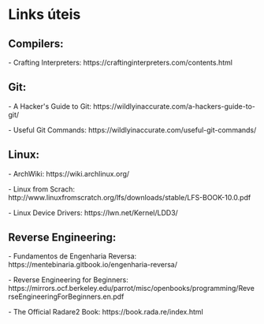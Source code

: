 # Links úteis

<h2>Compilers:</h2>
<p>- Crafting Interpreters: https://craftinginterpreters.com/contents.html </p>

<h2>Git:</h2>
<p>- A Hacker's Guide to Git: https://wildlyinaccurate.com/a-hackers-guide-to-git/ </p>
<p>- Useful Git Commands: https://wildlyinaccurate.com/useful-git-commands/ </p>

<h2>Linux:</h2>
<p>- ArchWiki: https://wiki.archlinux.org/<p>
<p>- Linux from Scrach: http://www.linuxfromscratch.org/lfs/downloads/stable/LFS-BOOK-10.0.pdf </p>
<p>- Linux Device Drivers: https://lwn.net/Kernel/LDD3/ </p>

<h2>Reverse Engineering:</h2>
<p>- Fundamentos de Engenharia Reversa: https://mentebinaria.gitbook.io/engenharia-reversa/ </p>
<p>- Reverse Engineering for Beginners: https://mirrors.ocf.berkeley.edu/parrot/misc/openbooks/programming/ReverseEngineeringForBeginners.en.pdf</p>
<p>- The Official Radare2 Book: https://book.rada.re/index.html </p>
